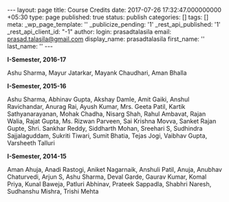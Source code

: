 --- layout: page title: Course Credits date: 2017-07-26 17:32:47.000000000 +05:30 type: page published: true status: publish categories: [] tags: [] meta: \_wp\_page\_template: '' \_publicize\_pending: '1' \_rest\_api\_published: '1' \_rest\_api\_client\_id: "-1" author: login: prasadtalasila email: prasad.talasila@gmail.com display\_name: prasadtalasila first\_name: '' last\_name: '' ---

**I-Semester, 2016-17**

Ashu Sharma, Mayur Jatarkar, Mayank Chaudhari, Aman Bhalla

**I-Semester, 2015-16**

Ashu Sharma, Abhinav Gupta, Akshay Damle, Amit Gaiki, Anshul Ravichandar, Anurag Rai, Ayush Kumar, Mrs. Geeta Patil, Kartik Sathyanarayanan, Mohak Chadha, Nisarg Shah, Rahul Ambavat, Rajan Walia, Rajat Gupta, Ms. Rizwan Parveen, Sai Krishna Movva, Sanket Rajan Gupte, Shri. Sankhar Reddy, Siddharth Mohan, Sreehari S, Sudhindra Sajjalaguddam, Sukriti Tiwari, Sumit Bhatia, Tejas Jogi, Vaibhav Gupta, Varsheeth Talluri

**I-Semester, 2014-15**

Aman Ahuja, Anadi Rastogi, Aniket Nagarnaik, Anshuli Patil, Anuja, Anubhav Chaturvedi, Arjun S, Ashu Sharma, Deval Garde, Gaurav Kumar, Komal Priya, Kunal Baweja, Patluri Abhinav, Prateek Sappadla, Shabhri Naresh, Sudhanshu Mishra, Trishi Mehta

